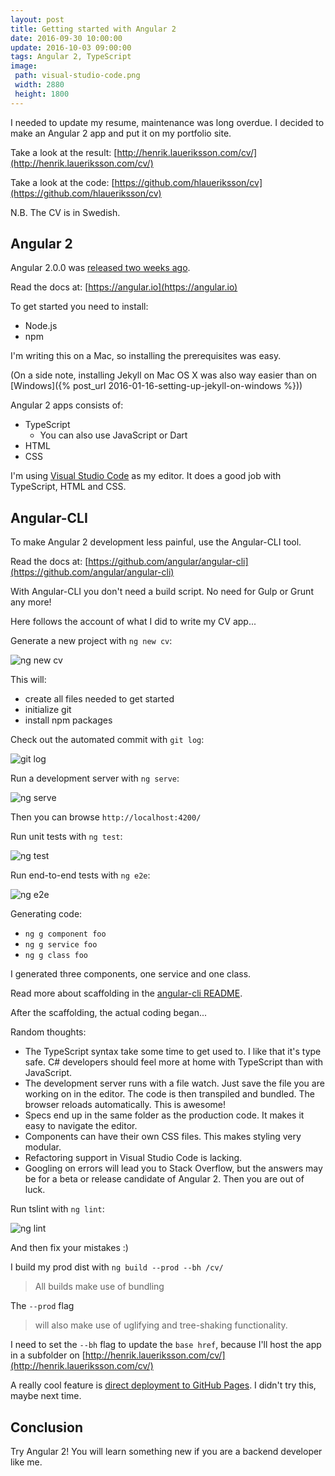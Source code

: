 ```yaml
---
layout: post
title: Getting started with Angular 2
date: 2016-09-30 10:00:00
update: 2016-10-03 09:00:00
tags: Angular 2, TypeScript
image:
 path: visual-studio-code.png
 width: 2880
 height: 1800
---
```


I needed to update my resume, maintenance was long overdue. I decided to make an Angular 2 app and put it on my portfolio site.

Take a look at the result: [http://henrik.laueriksson.com/cv/](http://henrik.laueriksson.com/cv/)

Take a look at the code: [https://github.com/hlaueriksson/cv](https://github.com/hlaueriksson/cv) 

N.B. The CV is in Swedish.

## Angular 2

Angular 2.0.0 was [released two weeks ago](http://angularjs.blogspot.com/2016/09/angular2-final.html).

Read the docs at: [https://angular.io](https://angular.io)

To get started you need to install:

* Node.js
* npm

I'm writing this on a Mac, so installing the prerequisites was easy.

(On a side note, installing Jekyll on Mac OS X was also way easier than on [Windows]({% post_url 2016-01-16-setting-up-jekyll-on-windows %}))

Angular 2 apps consists of:

* TypeScript
    * You can also use JavaScript or Dart
* HTML
* CSS

I'm using [Visual Studio Code](https://code.visualstudio.com) as my editor. It does a good job with TypeScript, HTML and CSS.

## Angular-CLI

To make Angular 2 development less painful, use the Angular-CLI tool.

Read the docs at: [https://github.com/angular/angular-cli](https://github.com/angular/angular-cli)

With Angular-CLI you don't need a build script. No need for Gulp or Grunt any more!

Here follows the account of what I did to write my CV app...

Generate a new project with `ng new cv`:

![ng new cv](angular-cli-new.png)

This will:

* create all files needed to get started
* initialize git
* install npm packages

Check out the automated commit with `git log`:

![git log](angular-cli-git-log.png)

Run a development server with `ng serve`:

![ng serve](angular-cli-serve.png)

Then you can browse `http://localhost:4200/`

Run unit tests with `ng test`:

![ng test](angular-cli-test.png)

Run end-to-end tests with `ng e2e`:

![ng e2e](angular-cli-e2e.png)

Generating code:

* `ng g component foo`
* `ng g service foo`
* `ng g class foo`

I generated three components, one service and one class.

Read more about scaffolding in the [angular-cli README](https://github.com/angular/angular-cli/blob/master/README.md#generating-components-directives-pipes-and-services).

After the scaffolding, the actual coding began...

Random thoughts:

* The TypeScript syntax take some time to get used to. I like that it's type safe. C# developers should feel more at home with TypeScript than with JavaScript.
* The development server runs with a file watch. Just save the file you are working on in the editor. The code is then transpiled and bundled. The browser reloads automatically. This is awesome!
* Specs end up in the same folder as the production code. It makes it easy to navigate the editor. 
* Components can have their own CSS files. This makes styling very modular.
* Refactoring support in Visual Studio Code is lacking.
* Googling on errors will lead you to Stack Overflow, but the answers may be for a beta or release candidate of Angular 2. Then you are out of luck.

Run tslint with `ng lint`:

![ng lint](angular-cli-lint.png)

And then fix your mistakes :)

I build my prod dist with `ng build --prod --bh /cv/`

> All builds make use of bundling

The `--prod` flag

> will also make use of uglifying and tree-shaking functionality.

I need to set the `--bh` flag to update the `base href`, because I'll host the app in a subfolder on [http://henrik.laueriksson.com/cv/](http://henrik.laueriksson.com/cv/)

A really cool feature is [direct deployment to GitHub Pages](https://github.com/angular/angular-cli/blob/master/README.md#deploying-the-app-via-github-pages). I didn't try this, maybe next time.

## Conclusion

Try Angular 2! You will learn something new if you are a backend developer like me.
